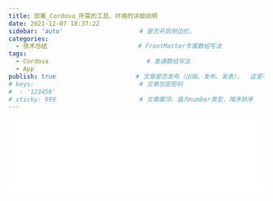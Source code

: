 ```yaml
---
title: 部署_Cordova_所需的工具、环境的详细说明
date: 2021-12-07 18:37:22
sidebar: 'auto'                     # 是否开启侧边栏。
categories:
  - 技术总结                         # FrontMatter专属数组写法
tags:
  - Cordova                           # 普通数组写法
  - App
publish: true                      # 文章是否发布（出版、发布、发表），  这里不是 public
# keys:                             # 文章加密密码
#  - '123456'
# sticky: 999                       # 文章置顶，值为number类型，降序排序
---
```


<iframe 
  id="dd"
  width="100%" 
  src="/HTML文章/为知笔记/WebSocket_基础知识/部署_Cordova_所需的工具、环境的详细说明.htm"  
  frameborder="0"  
  allowfullscreen="true"
>
</iframe>


